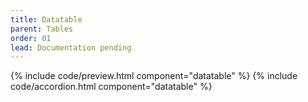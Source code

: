 ```yaml
---
title: Datatable
parent: Tables
order: 01
lead: Documentation pending 
---
```


{% include code/preview.html component="datatable" %}
{% include code/accordion.html component="datatable" %}